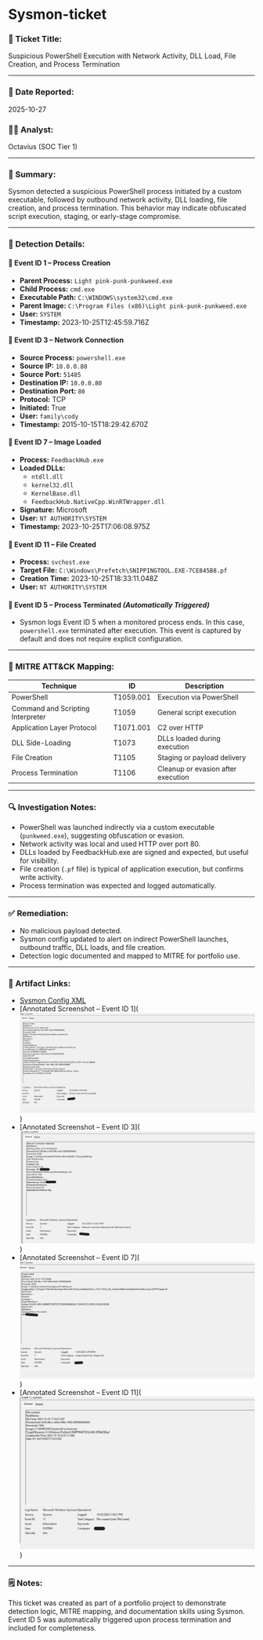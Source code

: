 # Sysmon-ticket

### 🐛 Ticket Title:
Suspicious PowerShell Execution with Network Activity, DLL Load, File Creation, and Process Termination

---

### 📅 Date Reported:
2025-10-27

### 🧑‍💻 Analyst:
Octavius (SOC Tier 1)

---

### 🧠 Summary:
Sysmon detected a suspicious PowerShell process initiated by a custom executable, followed by outbound network activity, DLL loading, file creation, and process termination. This behavior may indicate obfuscated script execution, staging, or early-stage compromise.

---

### 📌 Detection Details:

#### 🔹 Event ID 1 – Process Creation
- **Parent Process:** `Light pink-punk-punkweed.exe`
- **Child Process:** `cmd.exe`
- **Executable Path:** `C:\WINDOWS\system32\cmd.exe`
- **Parent Image:** `C:\Program Files (x86)\Light pink-punk-punkweed.exe`
- **User:** `SYSTEM`
- **Timestamp:** 2023-10-25T12:45:59.716Z

#### 🔹 Event ID 3 – Network Connection
- **Source Process:** `powershell.exe`
- **Source IP:** `10.0.0.80`
- **Source Port:** `51485`
- **Destination IP:** `10.0.0.80`
- **Destination Port:** `80`
- **Protocol:** TCP
- **Initiated:** True
- **User:** `family\cody`
- **Timestamp:** 2015-10-15T18:29:42.670Z

#### 🔹 Event ID 7 – Image Loaded
- **Process:** `FeedbackHub.exe`
- **Loaded DLLs:**
  - `ntdll.dll`
  - `kernel32.dll`
  - `KernelBase.dll`
  - `FeedbackHub.NativeCpp.WinRTWrapper.dll`
- **Signature:** Microsoft
- **User:** `NT AUTHORITY\SYSTEM`
- **Timestamp:** 2023-10-25T17:06:08.975Z

#### 🔹 Event ID 11 – File Created
- **Process:** `svchost.exe`
- **Target File:** `C:\Windows\Prefetch\SNIPPINGTOOL.EXE-7CE845B8.pf`
- **Creation Time:** 2023-10-25T18:33:11.048Z
- **User:** `NT AUTHORITY\SYSTEM`

#### 🔹 Event ID 5 – Process Terminated *(Automatically Triggered)*
- Sysmon logs Event ID 5 when a monitored process ends. In this case, `powershell.exe` terminated after execution. This event is captured by default and does not require explicit configuration.

---

### 🧭 MITRE ATT&CK Mapping:

| Technique | ID          | Description                        |
|-----------|-------------|------------------------------------|
| PowerShell | T1059.001   | Execution via PowerShell           |
| Command and Scripting Interpreter | T1059 | General script execution         |
| Application Layer Protocol | T1071.001 | C2 over HTTP                      |
| DLL Side-Loading | T1073 | DLLs loaded during execution       |
| File Creation | T1105 | Staging or payload delivery         |
| Process Termination | T1106 | Cleanup or evasion after execution|

---

### 🔍 Investigation Notes:
- PowerShell was launched indirectly via a custom executable (`punkweed.exe`), suggesting obfuscation or evasion.
- Network activity was local and used HTTP over port 80.
- DLLs loaded by FeedbackHub.exe are signed and expected, but useful for visibility.
- File creation (`.pf` file) is typical of application execution, but confirms write activity.
- Process termination was expected and logged automatically.

---

### ✅ Remediation:
- No malicious payload detected.
- Sysmon config updated to alert on indirect PowerShell launches, outbound traffic, DLL loads, and file creation.
- Detection logic documented and mapped to MITRE for portfolio use.

---

### 📁 Artifact Links:
- [Sysmon Config XML](link-to-your-config.xml)
- [Annotated Screenshot – Event ID 1](![alt text](<Event 1.png>))
- [Annotated Screenshot – Event ID 3](![alt text](<Event 3.png>))
- [Annotated Screenshot – Event ID 7](![alt text](<Event 7.png>))
- [Annotated Screenshot – Event ID 11](![alt text](<Event 11.png>))

---

### 🗒️ Notes:
This ticket was created as part of a portfolio project to demonstrate detection logic, MITRE mapping, and documentation skills using Sysmon. Event ID 5 was automatically triggered upon process termination and included for completeness.

